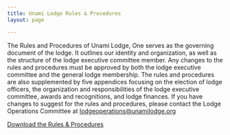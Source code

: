 ```yaml
---
title: Unami Lodge Rules & Procedures
layout: page

---
```


The Rules and Procedures of Unami Lodge, One serves as the governing document of the lodge. It outlines our identity and organization, as well as the structure of the lodge executive committee member. Any changes to the rules and procedures must be approved by both the lodge executive committee and the general lodge membership. The rules and procedures are also supplemented by five appendices focusing on the election of lodge officers, the organization and responsibilities of the lodge executive committee, awards and recognitions, and lodge finances. If you have changes to suggest for the rules and procedures, please contact the Lodge Operations Committee at [lodgeoperations@unamilodge.org](/contact#lodgeoperations)

<div class="text-center my-5">
  <a href="{{site.url}}/files/rules/Unami_Lodge_R&P-2018.10.06.pdf" class="btn btn-primary"> Download the Rules & Procedures</a>
</div>
